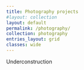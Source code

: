 ```yaml
---
title: Photography projects
#layout: collection
layout: default
permalink: /photography/
collection: photography
entries_layout: grid
classes: wide
---
```


Underconstruction